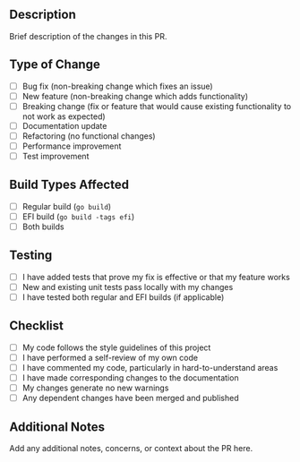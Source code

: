 ## Description
Brief description of the changes in this PR.

## Type of Change
- [ ] Bug fix (non-breaking change which fixes an issue)
- [ ] New feature (non-breaking change which adds functionality)
- [ ] Breaking change (fix or feature that would cause existing functionality to not work as expected)
- [ ] Documentation update
- [ ] Refactoring (no functional changes)
- [ ] Performance improvement
- [ ] Test improvement

## Build Types Affected
- [ ] Regular build (`go build`)
- [ ] EFI build (`go build -tags efi`)
- [ ] Both builds

## Testing
- [ ] I have added tests that prove my fix is effective or that my feature works
- [ ] New and existing unit tests pass locally with my changes
- [ ] I have tested both regular and EFI builds (if applicable)

## Checklist
- [ ] My code follows the style guidelines of this project
- [ ] I have performed a self-review of my own code
- [ ] I have commented my code, particularly in hard-to-understand areas
- [ ] I have made corresponding changes to the documentation
- [ ] My changes generate no new warnings
- [ ] Any dependent changes have been merged and published

## Additional Notes
Add any additional notes, concerns, or context about the PR here.
